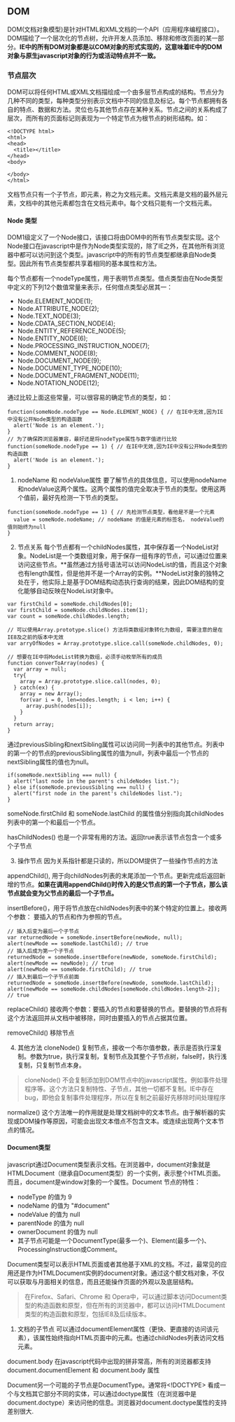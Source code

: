 ## DOM

DOM(文档对象模型)是针对HTML和XML文档的一个API（应用程序编程接口）。DOM描绘了一个层次化的节点树，允许开发人员添加、移除和修改页面的某一部分。**IE中的所有DOM对象都是以COM对象的形式实现的，这意味着IE中的DOM对象与原生javascript对象的行为或活动特点并不一致。**

### 节点层次

DOM可以将任何HTML或XML文档描绘成一个由多层节点构成的结构。节点分为几种不同的类型，每种类型分别表示文档中不同的信息及标记。每个节点都拥有各自的特点、数据和方法。灵位也与其他节点存在某种关系。节点之间的关系构成了层次，而所有的页面标记则表现为一个特定节点为根节点的树形结构。如：
```
<!DOCTYPE html>
<html>
<head>
  <title></title>
</head>
<body>

</body>
</html>
```
文档节点只有一个子节点，即<html>元素，称之为文档元素。文档元素是文档的最外层元素，文档中的其他元素都包含在文档元素中。每个文档只能有一个文档元素。

#### Node 类型
DOM1级定义了一个Node接口，该接口将由DOM中的所有节点类型实现。这个Node接口在javascript中是作为Node类型实现的，除了IE之外，在其他所有浏览器中都可以访问到这个类型。javascript中的所有的节点类型都继承自Node类型。因此所有节点类型都共享着相同的基本属性和方法。

每个节点都有一个nodeType属性，用于表明节点类型。借点类型由在Node类型中定义的下列12个数值常量来表示，任何借点类型必居其一：
- Node.ELEMENT_NODE(1);
- Node.ATTRIBUTE_NODE(2);
- Node.TEXT_NODE(3);
- Node.CDATA_SECTION_NODE(4);
- Node.ENTITY_REFERENCE_NODE(5);
- Node.ENTITY_NODE(6);
- Node.PROCESSING_INSTRUCTION_NODE(7);
- Node.COMMENT_NODE(8);
- Node.DOCUMENT_NODE(9);
- Node.DOCUMENT_TYPE_NODE(10);
- Node.DOCUMENT_FRAGMENT_NODE(11);
- Node.NOTATION_NODE(12);

通过比较上面这些常量，可以很容易的确定节点的类型，如：
```
function(someNode.nodeType == Node.ELEMENT_NODE) { // 在IE中无效,因为IE中没有公开Node类型的构造函数
  alert('Node is an element.');
}
// 为了确保跨浏览器兼容，最好还是将nodeType属性与数字值进行比较
function(someNode.nodeType == 1) { // 在IE中无效,因为IE中没有公开Node类型的构造函数
  alert('Node is an element.');
}
```
1. nodeName 和 nodeValue属性
  要了解节点的具体信息，可以使用nodeName和nodeValue这两个属性。这两个属性的值完全取决于节点的类型。使用这两个值前，最好先检测一下节点的类型。
  ```
  function(someNode.nodeType == 1) { // 先检测节点类型，看他是不是一个元素
    value = someNode.nodeName; // nodeName 的值是元素的标签名， nodeValue的值则始终为null
  }
  ````
2. 节点关系
  每个节点都有一个childNodes属性，其中保存着一个NodeList对象。NodeList是一个类数组对象，用于保存一组有序的节点，可以通过位置来访问这些节点。**虽然通过方括号语法可以访问NodeList的值，而且这个对象也有length属性，但是他并不是一个Array的实例。**NodeList对象的独特之处在于，他实际上是基于DOM结构动态执行查询的结果，因此DOM结构的变化能够自动反映在NodeList对象中。

  ```
  var firstChild = someNode.childNodes[0];
  var firstChild = someNode.childNodes.item(1);
  var count = someNode.childNodes.length;

  // 可以使用Array.prototype.slice() 方法将类数组对象转化为数组, 需要注意的是在IE8及之前的版本中无效
  var arryOfNodes = Array.prototype.slice.call(someNode.childNodes, 0);  

  // 想要在IE中将ModeList转换为数组，必须手动枚举所有的成员
  function converToArray(nodes) {
    var array = null;
    try{
      array = Array.prototype.slice.call(nodes, 0);  
    } catch(ex) {
      array = new Array();
      for(var i = 0, len=nodes.length; i < len; i++) {
        array.push(nodes[i]);
      }
    }
    return array;
  }
  ```

  通过previousSibling和nextSibling属性可以访问同一列表中的其他节点。列表中的第一个的节点的previousSibling属性的值为null，列表中最后一个节点的nextSibling属性的值也为null。
  ```
  if(someNode.nextSibling === null) {
    alert("last node in the parent's childeNodes list.");
  } else if(someNode.previousSibling === null) {
    alert("first node in the parent's childeNodes list.");
  }
  ```
  someNode.firstChild 和 someNode.lastChild 的属性值分别指向其childNodes列表中的第一个和最后一个节点。

  hasChildNodes() 也是一个非常有用的方法。返回true表示该节点包含一个或多个子节点

3. 操作节点
  因为关系指针都是只读的，所以DOM提供了一些操作节点的方法

  appendChild(), 用于向childNodes列表的末尾添加一个节点。更新完成后返回新增的节点。**如果在调用appendChild()时传入的是父节点的第一个子节点，那么该节点就会变为父节点的最后一个子节点。**

  insertBefore()，用于将节点放在childNodes列表中的某个特定的位置上。接收两个参数： 要插入的节点和作为参照的节点。
  ```
  // 插入后变为最后一个子节点
  var returnedNode = someNode.insertBefore(newNode, null);
  alert(newMode == someNode.lastChild); // true
  // 插入后成为第一个子节点
  returnedNode = someNode.insertBefore(newNode, someNode.firstChild);
  alert(newMode == newNode); // true
  alert(newMode == someNode.firstChild); // true
  // 插入到最后一个子节点前面
  returnedNode = someNode.insertBefore(newNode, someNode.lastChild);
  alert(newMode == someNode.childNodes[someNode.childNodes.length-2]); // true
  ```

  replaceChild() 接收两个参数：要插入的节点和要替换的节点。要替换的节点将有这个方法返回并从文档中被移除，同时由要插入的节点占据其位置。

  removeChild() 移除节点

4. 其他方法
  cloneNode() 复制节点，接收一个布尔值参数，表示是否执行深复制。参数为true，执行深复制，复制节点及其整个子节点树，false时，执行浅复制，只复制节点本身。
  > cloneNode() 不会复制添加到DOM节点中的javascript属性。例如事件处理程序等。这个方法只复制特性、子节点，其他一切都不复制。IE中存在bug，即他会复制事件处理程序，所以在复制之前最好先移除时间处理程序

  normalize() 这个方法唯一的作用就是处理文档树中的文本节点。由于解析器的实现或DOM操作等原因，可能会出现文本借点不包含文本。或连续出现两个文本节点的情况。

#### Document类型
javascript通过Document类型表示文档。在浏览器中，document对象就是HTMLDocument（继承自Document类型）的一个实例，表示整个HTML页面。而且，document是window对象的一个属性。Document 节点的特性：
- nodeType 的值为 9
- nodeName 的值为 "#document"
- nodeValue 的值为 null
- parentNode 的值为 null
- ownerDocument 的值为 null
- 其子节点可能是一个DocumentType(最多一个)、Element(最多一个)、ProcessingInstruction或Comment。

Document类型可以表示HTML页面或者其他基于XML的文档。不过，最常见的应用还是作为HTMLDocument实例的document对象。通过这个额文档对象，不仅可以获取与月面相关的信息，而且还能操作页面的外观以及底层结构。

> 在Firefox、Safari、Chrome 和 Opera中，可以通过脚本访问Document类型的构造函数和原型，但在所有的浏览器中，都可以访问HTMLDocument类型的构造函数和原型，包括IE8及后续版本。

1. 文档的子节点
  可以通过documentElement属性（更快、更直接的访问该元素），该属性始终指向HTML页面中的<html>元素。也通过childNodes列表访问文档元素。

  document.body 在javascript代码中出现的拼非常高，所有的浏览器都支持document.documentElement 和 document.body 属性

  Document另一个可能的子节点是DocumentType。通常将<!DOCTYPE> 看成一个与文档其它部分不同的实体，可以通过doctype属性（在浏览器中是document.doctype）来访问他的信息。浏览器对document.doctype属性的支持差别很大.

